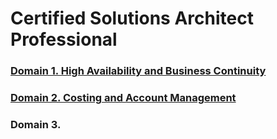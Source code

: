 # Certified Solutions Architect Professional

### [Domain 1. High Availability and Business Continuity](domain1-ha-and-bc/readme.md)
### [Domain 2. Costing and Account Management](domain2-costing-and-acc-mgmnt/readme.md)

### Domain 3.
